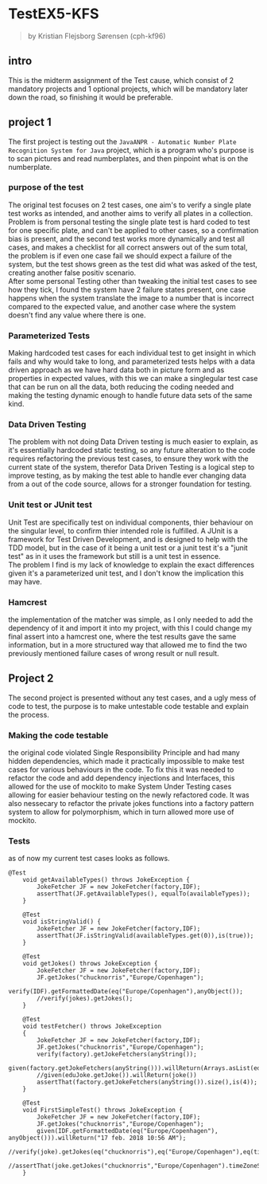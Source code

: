 # TestEX5-KFS
> by Kristian Flejsborg Sørensen (cph-kf96)

## intro
This is the midterm assignment of the Test cause, which consist of 2 mandatory projects and 1 optional projects, which will be mandatory later down the road, so finishing it would be preferable.   

## project 1
The first project is testing out the `JavaANPR - Automatic
Number Plate Recognition System for Java` project, which is a program who's purpose is to scan pictures and read numberplates, and then pinpoint what is on the numberplate.   

### purpose of the test
The original test focuses on 2 test cases, one aim's to verify a single plate test works as intended, and another aims to verify all plates in a collection. Problem is from personal testing the single plate test is hard coded to test for one specific plate, and can't be applied to other cases, so a confirmation bias is present, and the second test works more dynamically and test all cases, and makes a checklist for all correct answers out of the sum total, the problem is if even one case fail we should expect a failure of the system, but the test shows green as the test did what was asked of the test, creating another false positiv scenario.   
After some personal Testing other than tweaking the initial test cases to see how they tick, I found the system have 2 failure states present, one case happens when the system translate the image to a number that is incorrect compared to the expected value, and another case where the system doesn't find any value where there is one.

### Parameterized Tests
Making hardcoded test cases for each individual test to get insight in which fails and why would take to long, and parameterized tests helps with a data driven approach as we have hard data both in picture form and as properties in expected values, with this we can make a singlegular test case that can be run on all the data, both reducing the coding needed and making the testing dynamic enough to handle future data sets of the same kind.

### Data Driven Testing
The problem with not doing Data Driven testing is much easier to explain, as it's essentially hardcoded static testing, so any future alteration to the code requires refactoring the previous test cases, to ensure they work with the current state of the system, therefor Data Driven Testing is a logical step to improve testing, as by making the test able to handle ever changing data from a out of the code source, allows for a stronger foundation for testing.

### Unit test or JUnit test
Unit Test are specifically test on individual components, thier behaviour on the singular level, to confirm thier intended role is fulfilled. A JUnit is a framework for Test Driven Development, and is designed to help with the TDD model, but in the case of it being a unit test or a junit test it's a "junit test" as in it uses the framework but still is a unit test in essence.   
The problem I find is my lack of knowledge to explain the exact differences given it's a parameterized unit test, and I don't know the implication this may have.

### Hamcrest
the implementation of the matcher was simple, as I only needed to add the dependency of it and import it into my project, with this I could change my final assert into a hamcrest one, where the test results gave the same information, but in a more structured way that allowed me to find the two previously mentioned failure cases of wrong result or null result.

## Project 2
The second project is presented without any test cases, and a ugly mess of code to test, the purpose is to make untestable code testable and explain the process.

### Making the code testable
the original code violated Single Responsibility Principle and had many hidden dependencies, which made it practically impossible to make test cases for various behaviours in the code. To fix this it was needed to refactor the code and add dependency injections and Interfaces, this allowed for the use of mockito to make System Under Testing cases allowing for easier behaviour testing on the newly refactored code. It was also nessecary to refactor the private jokes functions into a factory pattern system to allow for polymorphism, which in turn allowed more use of mockito.

### Tests
as of now my current test cases looks as follows.
```
@Test
    void getAvailableTypes() throws JokeException {
        JokeFetcher JF = new JokeFetcher(factory,IDF);
        assertThat(JF.getAvailableTypes(), equalTo(availableTypes));
    }
```
```
    @Test
    void isStringValid() {
        JokeFetcher JF = new JokeFetcher(factory,IDF);
        assertThat(JF.isStringValid(availableTypes.get(0)),is(true));
    }
```
```
    @Test
    void getJokes() throws JokeException {
        JokeFetcher JF = new JokeFetcher(factory,IDF);
        JF.getJokes("chucknorris","Europe/Copenhagen");
        verify(IDF).getFormattedDate(eq("Europe/Copenhagen"),anyObject());
        //verify(jokes).getJokes();
    }
```
```
    @Test
    void testFetcher() throws JokeException
    {
        JokeFetcher JF = new JokeFetcher(factory,IDF);
        JF.getJokes("chucknorris","Europe/Copenhagen");
        verify(factory).getJokeFetchers(anyString());
        given(factory.getJokeFetchers(anyString())).willReturn(Arrays.asList(eduJoke,chuckNorris,moma,tambal));
        //given(eduJoke.getJoke()).willReturn(joke())
        assertThat(factory.getJokeFetchers(anyString()).size(),is(4));
    }
```
```
    @Test
    void FirstSimpleTest() throws JokeException {
        JokeFetcher JF = new JokeFetcher(factory,IDF);
        JF.getJokes("chucknorris","Europe/Copenhagen");
        given(IDF.getFormattedDate(eq("Europe/Copenhagen"), anyObject())).willReturn("17 feb. 2018 10:56 AM");
        //verify(joke).getJokes(eq("chucknorris"),eq("Europe/Copenhagen"),eq(time),eq(IDF)).timeZoneString.equals(anyString());
        //assertThat(joke.getJokes("chucknorris","Europe/Copenhagen").timeZoneString,is(""));
    }
```
